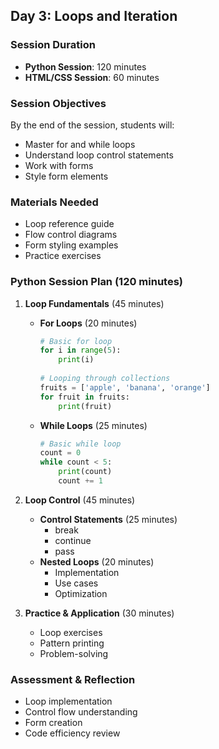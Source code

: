 ## Day 3: Loops and Iteration
### Session Duration
- **Python Session**: 120 minutes
- **HTML/CSS Session**: 60 minutes

### Session Objectives
By the end of the session, students will:
- Master for and while loops
- Understand loop control statements
- Work with forms
- Style form elements

### Materials Needed
- Loop reference guide
- Flow control diagrams
- Form styling examples
- Practice exercises

### Python Session Plan (120 minutes)
1. **Loop Fundamentals** (45 minutes)
   - **For Loops** (20 minutes)
     ```python
     # Basic for loop
     for i in range(5):
         print(i)
         
     # Looping through collections
     fruits = ['apple', 'banana', 'orange']
     for fruit in fruits:
         print(fruit)
     ```
   - **While Loops** (25 minutes)
     ```python
     # Basic while loop
     count = 0
     while count < 5:
         print(count)
         count += 1
     ```

2. **Loop Control** (45 minutes)
   - **Control Statements** (25 minutes)
     - break
     - continue
     - pass
   - **Nested Loops** (20 minutes)
     - Implementation
     - Use cases
     - Optimization

3. **Practice & Application** (30 minutes)
   - Loop exercises
   - Pattern printing
   - Problem-solving


### Assessment & Reflection
- Loop implementation
- Control flow understanding
- Form creation
- Code efficiency review
